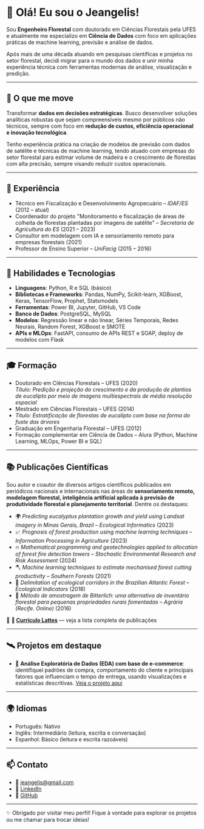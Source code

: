 # 👋 Olá! Eu sou o Jeangelis!

Sou **Engenheiro Florestal** com doutorado em Ciências Florestais pela UFES e atualmente me especializo em **Ciência de Dados** com foco em aplicações práticas de machine learning, previsão e análise de dados. 

Após mais de uma década atuando em pesquisas científicas e projetos no setor florestal, decidi migrar para o mundo dos dados e unir minha experiência técnica com ferramentas modernas de análise, visualização e predição.

---

## 🚀 O que me move

Transformar **dados em decisões estratégicas**. Busco desenvolver soluções analíticas robustas que sejam compreensíveis mesmo por públicos não técnicos, sempre com foco em **redução de custos, eficiência operacional e inovação tecnológica**.

Tenho experiência prática na criação de modelos de previsão com dados de satélite e técnicas de machine learning, tendo atuado com empresas do setor florestal para estimar volume de madeira e o crescimento de florestas com alta precisão, sempre visando reduzir custos operacionais.

---

## 💼 Experiência

- Técnico em Fiscalização e Desenvolvimento Agropecuário – *IDAF/ES* (2012 – atual)
- Coordenador do projeto "Monitoramento e fiscalização de áreas de colheita de florestas plantadas por imagens de satélite" – *Secretaria de Agricultura do ES* (2021 – 2023)
- Consultor em modelagem com IA e sensoriamento remoto para empresas florestais (2021)
- Professor de Ensino Superior – *UniFacig* (2015 – 2016)

---

## 🧠 Habilidades e Tecnologias

- **Linguagens**: Python, R e SQL (básico)  
- **Bibliotecas e Frameworks**: Pandas, NumPy, Scikit-learn, XGBoost, Keras, TensorFlow, Prophet, Statsmodels  
- **Ferramentas**: Power BI, Jupyter, GitHub, VS Code
- **Banco de Dados**: PostgreSQL, MySQL  
- **Modelos**: Regressão linear e não linear, Séries Temporais, Redes Neurais, Random Forest, XGBoost e SMOTE  
- **APIs e MLOps**: FastAPI, consumo de APIs REST e SOAP, deploy de modelos com Flask

---

## 🎓 Formação

- Doutorado em Ciências Florestais – UFES (2020)  
  *Título: Predição e projeção do crescimento e da produção de plantios de eucalipto por meio de imagens multiespectrais de média resolução espacial*  
- Mestrado em Ciências Florestais – UFES (2014)
- *Título: Estratificação de florestas de eucalipto com base na forma do fuste das árvores*    
- Graduação em Engenharia Florestal – UFES (2012)  
- Formação complementar em Ciência de Dados – Alura (Python, Machine Learning, MLOps, Power BI e SQL)

---

## 📚 Publicações Científicas

Sou autor e coautor de diversos artigos científicos publicados em periódicos nacionais e internacionais nas áreas de **sensoriamento remoto, modelagem florestal, inteligência artificial aplicada à previsão de produtividade florestal e planejamento territorial**. Dentre os destaques:

- 🌍 *Predicting eucalyptus plantation growth and yield using Landsat imagery in Minas Gerais, Brazil* – *Ecological Informatics* (2023)  
- 📈 *Prognosis of forest production using machine learning techniques* – *Information Processing in Agriculture* (2023)  
- 🔥 *Mathematical programming and geotechnologies applied to allocation of forest fire detection towers* – *Stochastic Environmental Research and Risk Assessment* (2024)  
- 🪓 *Machine learning techniques to estimate mechanised forest cutting productivity* – *Southern Forests* (2021)  
- 🌱 *Delimitation of ecological corridors in the Brazilian Atlantic Forest* – *Ecological Indicators* (2018)  
- 🌲 *Método de amostragem de Bitterlich: uma alternativa de inventário florestal para pequenas propriedades rurais fomentadas* – *Agrária (Recife. Online)* (2016)

🔗 **📄 [Currículo Lattes](http://lattes.cnpq.br/8339532503141256)** — veja a lista completa de publicações

---

## 🛰️ Projetos em destaque

- 🛒 **Análise Exploratória de Dados (EDA) com base de e-commerce**: identifiquei padrões de compra, comportamento do cliente e principais fatores que influenciam o tempo de entrega, usando visualizações e estatísticas descritivas. [Veja o projeto aqui](https://github.com/Jeangelis/eda-ecommerce)

---

## 🌍 Idiomas

- Português: Nativo  
- Inglês: Intermediário (leitura, escrita e conversação)  
- Espanhol: Básico (leitura e escrita razoáveis)

---

## 📫 Contato

- 📧 jeangelis@gmail.com  
- 🔗 [LinkedIn](https://www.linkedin.com/in/jeangelis/)  
- 🐙 [GitHub](https://github.com/Jeangelis)

---

✨ Obrigado por visitar meu perfil! Fique à vontade para explorar os projetos ou me chamar para trocar ideias!

